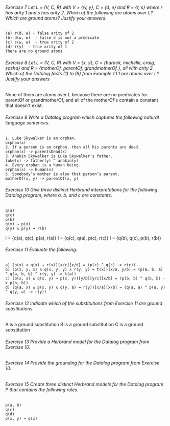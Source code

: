 ###### Exercise 7 Let L = (V, C, R) with V = {w, y}, C = {d, e} and R = {r, s} where r has arity 1 and s has arity 2. Which of the following are atoms over L? Which are ground atoms? Justify your answers.  
	(a) r(d, e) - false arity of 2
	(b) d(w, w)  - false d is not a predicate 
	(c) s(w, w)  - true arity of 2
	(d) r(y)  - true arity of 1
	There are no ground atoms

###### Exercise 8 Let L = (V, C, R) with V = {x, y}, C = {barack, michelle, craig, sasha} and R =  {motherOf, parentOf, grandmotherOf }, all with arity 2. Which of the Datalog facts (1) to (9) from Example 1.1.1 are atoms over L? Justify your answers  
None of them are atoms over L because there are no predicates for parentOf or grandmotherOf, and all of the motherOf's contain a constant that doesn't exist.

###### Exercise 9 Write a Datalog program which captures the following natural language sentences.  
	1. Luke Skywalker is an orphan. 
	orphan(x)
	2. If a person is an orphan, then all his parents are dead.
	orphan(x) -> parentsDead(x)
	3. Anakin Skywalker is Luke Skywalker’s father. 
	luke(x) -> father(y) ^ anakin(y)
	4. Every orphan is a human being. 
	orphan(x) -> human(x)
	5. Somebody’s mother is also that person’s parent.
	motherOf(x, y) -> parentOf(x, y)
###### Exercise 10 Give three distinct Herbrand interpretations for the following Datalog program, where a, b, and c are constants.  
	q(a)               
	q(c)               
	p(b)               
	q(x) → p(x)        
	q(y) ∧ p(y) → r(b) 
I = {q(a), q(c), p(a), r(a)}
I = {q(c), q(a), p(c), r(c)}
I = {q(b), q(c), p(b), r(b)}
###### Exercise 11 Evaluate the following.  
	a) (p(x) ∧ q(x) → r(x))[x/c][x/d] = (p(c) ^ q(c) -> r(c))
	b) (p(x, y, x) ∧ q(x, y, y) ∧ r(y, y) → t(x))[x/a, y/b] = (p(a, b, a) ^ q(a, b, b) ^ r(y, y) -> t(a))
	c) (p(x, x) ∧ q(x, y) → p(x, y))[y/b][y/c][x/b] = (p(b, b) ^ q(b, b) -> p(b, b))
	d) (q(a, x) ∧ p(x, y) ∧ q(y, a) → r(y))[x/a][x/b] = (q(a, a) ^ p(a, y) ^ q(y, a) -> r(y))

###### Exercise 12 Indicate which of the substitutions from Exercise 11 are ground substitutions. 
A is a ground substitution 
B is a ground substitution 
C is a ground substitution 
###### Exercise 13 Provide a Herbrand model for the Datalog program from Exercise 10.  


###### Exercise 14 Provide the grounding for the Datalog program from Exercise 10.  

###### Exercise 15 Create three distinct Herbrand models for the Datalog program P that contains the  following rules.  
	p(a, b)       
	q(c)          
	q(d)          
	p(x, y) → q(x)